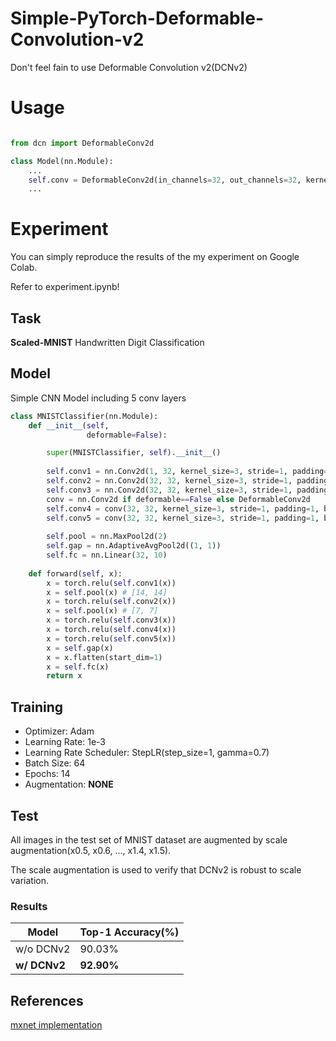 # Simple-PyTorch-Deformable-Convolution-v2
Don't feel fain to use Deformable Convolution v2(DCNv2)

# Usage

```python

from dcn import DeformableConv2d

class Model(nn.Module):
    ...
    self.conv = DeformableConv2d(in_channels=32, out_channels=32, kernel_size=3, stride=1, padding=1)
    ...

```

# Experiment

You can simply reproduce the results of the my experiment on Google Colab.

Refer to experiment.ipynb!

## Task

**Scaled-MNIST** Handwritten Digit Classification

## Model

Simple CNN Model including 5 conv layers

```python
class MNISTClassifier(nn.Module):
    def __init__(self,
                 deformable=False):

        super(MNISTClassifier, self).__init__()
        
        self.conv1 = nn.Conv2d(1, 32, kernel_size=3, stride=1, padding=1, bias=True)
        self.conv2 = nn.Conv2d(32, 32, kernel_size=3, stride=1, padding=1, bias=True)
        self.conv3 = nn.Conv2d(32, 32, kernel_size=3, stride=1, padding=1, bias=True)   
        conv = nn.Conv2d if deformable==False else DeformableConv2d
        self.conv4 = conv(32, 32, kernel_size=3, stride=1, padding=1, bias=True)
        self.conv5 = conv(32, 32, kernel_size=3, stride=1, padding=1, bias=True)
        
        self.pool = nn.MaxPool2d(2)
        self.gap = nn.AdaptiveAvgPool2d((1, 1))
        self.fc = nn.Linear(32, 10)
        
    def forward(self, x):
        x = torch.relu(self.conv1(x))
        x = self.pool(x) # [14, 14]
        x = torch.relu(self.conv2(x))
        x = self.pool(x) # [7, 7]
        x = torch.relu(self.conv3(x))
        x = torch.relu(self.conv4(x))
        x = torch.relu(self.conv5(x))
        x = self.gap(x)
        x = x.flatten(start_dim=1)
        x = self.fc(x)
        return x
```

## Training

- Optimizer: Adam
- Learning Rate: 1e-3
- Learning Rate Scheduler: StepLR(step_size=1, gamma=0.7)
- Batch Size: 64
- Epochs: 14
- Augmentation: **NONE**

## Test

All images in the test set of MNIST dataset are augmented by scale augmentation(x0.5, x0.6, ..., x1.4, x1.5).

The scale augmentation is used to verify that DCNv2 is robust to scale variation.

### Results

|Model|Top-1 Accuracy(%)|
|---|---|
|w/o DCNv2|90.03%|
|**w/ DCNv2**|**92.90%**|

## References

[mxnet implementation](https://github.com/apache/incubator-mxnet/blob/5722f8b38af58c5a296e46ca695bfaf7cff85040/python/mxnet/gluon/nn/conv_layers.py#L1447-L1631
)

